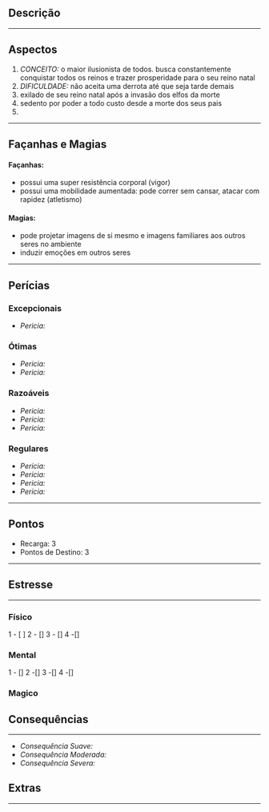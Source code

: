 ## Descrição

---

## Aspectos
1.  *CONCEITO:* o maior ilusionista de todos. busca constantemente conquistar todos os reinos e trazer prosperidade para o seu reino natal
2. *DIFICULDADE:* não aceita uma derrota até que seja tarde demais
3. exilado de seu reino natal após a invasão dos elfos da morte
4.  sedento por poder a todo custo desde a morte dos seus pais
5. 

---
## Façanhas e Magias
#### Façanhas:
 - possui uma super resistência corporal (vigor) 
 - possui uma mobilidade aumentada: pode correr sem cansar, atacar com rapidez (atletismo)
#### Magias:
 - pode projetar imagens de si mesmo e imagens familiares aos outros seres no ambiente
 - induzir emoções em outros seres
---
## Perícias
### Excepcionais
 - *Pericia:*
### Ótimas
 - *Pericia:*
 - *Pericia:*
### Razoáveis
 - *Pericia:*
 - *Pericia:* 
 - *Pericia:*
### Regulares
 - *Pericia:*
 - *Pericia:*
 - *Pericia:*
 - *Pericia:*
---
## Pontos
- Recarga: 3
- Pontos de Destino: 3
----
## Estresse
----
### Físico
 1 - [ ] 2 - [] 3 - [] 4 -[] 
### Mental
1 - [] 2 -[] 3 -[] 4 -[]
### Magico

## Consequências
---
- *Consequência Suave:*
- *Consequência Moderada:*
- *Consequência Severa:*
## Extras
---
